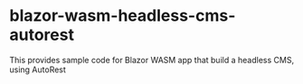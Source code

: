 # blazor-wasm-headless-cms-autorest
This provides sample code for Blazor WASM app that build a headless CMS, using AutoRest
